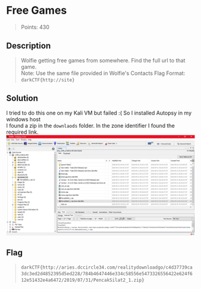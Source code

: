 # Free Games
> Points: 430

## Description
>Wolfie getting free games from somewhere. Find the full url to that game.<br>
Note: Use the same file provided in Wolfie's Contacts Flag Format: `darkCTF{http://site}`

## Solution
I tried to do this one on my Kali VM but failed :( So I installed Autopsy in my windows host<br>
I found a zip in the `downlaods` folder. In the zone identifier I found the required link.
![](https://github.com/t3rmin0x/CTF-Writeups/blob/master/DarkCTF/Forensics/Free%20Games/game.png)

## Flag
> `darkCTF{http://aries.dccircle34.com/realitydownloadgo/c4d37739ca3dc3ed2d4852395d5ed228/784b4647446e334c58556e5473326556422e624f612e51432e4a6472/2019/07/31/PencakSilat2_1.zip}`

